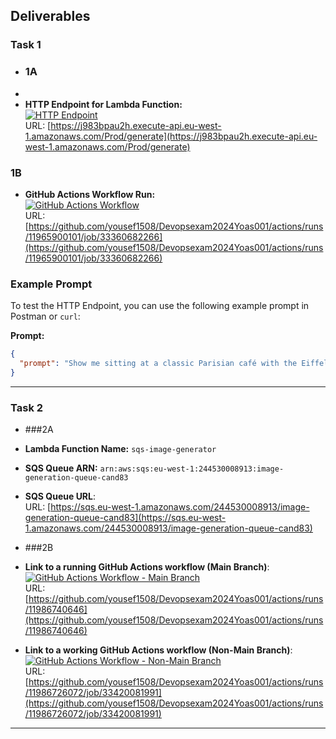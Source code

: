 ## Deliverables

### Task 1

- ### 1A
- 
- **HTTP Endpoint for Lambda Function:**  
  [![HTTP Endpoint](https://img.shields.io/badge/HTTP-Lambda--Function--Endpoint-brightgreen)](https://j983bpau2h.execute-api.eu-west-1.amazonaws.com/Prod/generate)  
  URL: [https://j983bpau2h.execute-api.eu-west-1.amazonaws.com/Prod/generate](https://j983bpau2h.execute-api.eu-west-1.amazonaws.com/Prod/generate)
### 1B

- **GitHub Actions Workflow Run:**  
  [![GitHub Actions Workflow](https://img.shields.io/badge/GitHub-Actions--Workflow-blue)](https://github.com/yousef1508/Devopsexam2024Yoas001/actions/runs/11965900101/job/33360682266)  
  URL: [https://github.com/yousef1508/Devopsexam2024Yoas001/actions/runs/11965900101/job/33360682266](https://github.com/yousef1508/Devopsexam2024Yoas001/actions/runs/11965900101/job/33360682266)


### Example Prompt
To test the HTTP Endpoint, you can use the following example prompt in Postman or `curl`:

**Prompt:**
```json
{
  "prompt": "Show me sitting at a classic Parisian café with the Eiffel Tower in the background"
}
```

---

### Task 2
- ###2A 


- **Lambda Function Name:** `sqs-image-generator`
- **SQS Queue ARN:** `arn:aws:sqs:eu-west-1:244530008913:image-generation-queue-cand83`

 - **SQS Queue URL**:  
  URL: [https://sqs.eu-west-1.amazonaws.com/244530008913/image-generation-queue-cand83](https://sqs.eu-west-1.amazonaws.com/244530008913/image-generation-queue-cand83)

- ###2B

- **Link to a running GitHub Actions workflow (Main Branch)**:  
  [![GitHub Actions Workflow - Main Branch](https://img.shields.io/badge/GitHub-Actions--Workflow--Main-brightgreen)](https://github.com/yousef1508/Devopsexam2024Yoas001/actions/runs/11986740646)  
  URL: [https://github.com/yousef1508/Devopsexam2024Yoas001/actions/runs/11986740646](https://github.com/yousef1508/Devopsexam2024Yoas001/actions/runs/11986740646)

- **Link to a working GitHub Actions workflow (Non-Main Branch)**:  
  [![GitHub Actions Workflow - Non-Main Branch](https://img.shields.io/badge/GitHub-Actions--Workflow--Non--Main-brightgreen)](https://github.com/yousef1508/Devopsexam2024Yoas001/actions/runs/11986726072/job/33420081991)  
  URL: [https://github.com/yousef1508/Devopsexam2024Yoas001/actions/runs/11986726072/job/33420081991](https://github.com/yousef1508/Devopsexam2024Yoas001/actions/runs/11986726072/job/33420081991)


---